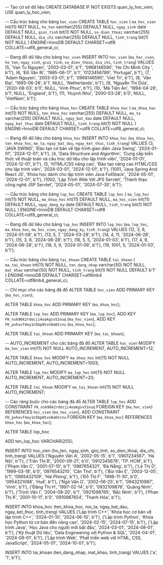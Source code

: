 -- Tạo cơ sở dữ liệu
CREATE DATABASE IF NOT EXISTS quan_ly_hoc_vien;
USE quan_ly_hoc_vien;

-- Cấu trúc bảng cho bảng `hoc_vien`
CREATE TABLE `hoc_vien` (
  `ma_hoc_vien` int(11) NOT NULL,
  `ho_ten` varchar(255) DEFAULT NULL,
  `ngay_sinh` date DEFAULT NULL,
  `gioi_tinh` bit(1) NOT NULL,
  `so_dien_thoai` varchar(255) DEFAULT NULL,
  `dia_chi` varchar(255) DEFAULT NULL,
  `tinh_trang` bit(1) NOT NULL
) ENGINE=InnoDB DEFAULT CHARSET=utf8 COLLATE=utf8_general_ci;

-- Đang đổ dữ liệu cho bảng `hoc_vien`
INSERT INTO `hoc_vien` (`ma_hoc_vien`, `ho_ten`, `ngay_sinh`, `gioi_tinh`, `so_dien_thoai`, `dia_chi`, `tinh_trang`) VALUES
(5, 'Van Tu Nguyen', '2003-03-01', b'1', '0968146590', 'Ho Chi Minh City ', b'1'),
(6, 'Đỗ Văn Ri', '1985-06-17', b'1', '0123456789', 'Portugal', b'1'),
(7, 'Adam Nguyen', '2003-03-01', b'1', '0968146590', 'Viet Tri', b'1'),
(8, 'Văn Đại', '1993-06-28', b'1', NULL, 'Netherlands', b'1'),
(9, 'Nguyễn Thị Dứa', '2020-08-03', b'0', NULL, 'Vinh Phuc', b'1'),
(10, 'Mã Tiến An', '1994-04-28', b'1', NULL, 'England', b'1'),
(11, 'Huỳnh Như', '2000-03-28', b'0', NULL, 'VietNam', b'1');

-- Cấu trúc bảng cho bảng `khoa_hoc`
CREATE TABLE `khoa_hoc` (
  `ma_khoa_hoc` int(11) NOT NULL,
  `ten_khoa_hoc` varchar(255) DEFAULT NULL,
  `mo_ta` varchar(255) DEFAULT NULL,
  `ngay_bat_dau` date DEFAULT NULL,
  `ngay_ket_thuc` date DEFAULT NULL,
  `tinh_trang` bit(1) NOT NULL
) ENGINE=InnoDB DEFAULT CHARSET=utf8 COLLATE=utf8_general_ci;

-- Đang đổ dữ liệu cho bảng `khoa_hoc`
INSERT INTO `khoa_hoc` (`ma_khoa_hoc`, `ten_khoa_hoc`, `mo_ta`, `ngay_bat_dau`, `ngay_ket_thuc`, `tinh_trang`) VALUES
(3, 'JAVA SWING', 'Đào tạo cơ bản về lập trình giao diện Java Swing', '2024-01-01', '2024-12-01', b'1'),
(4, 'Data Structrure and Algorithm', 'Cung cấp kiến thức về thuật toán và cấu trúc dữ liệu cho lập trình viên', '2024-01-01', '2024-12-01', b'1'),
(5, 'HTML/CSS nâng cao', 'Đào tạo nâng cao HTML/CSS cho lập trình viên', '2024-03-01', '2024-12-01', b'1'),
(1001, 'Java Spring And React JS', 'Khóa học dành cho lập trình viên Java FullStack', '2024-05-01', '2024-12-01', b'1'),
(1002, 'Lập Trình Web Với JPS Servlet', 'Thành thạo công nghệ JSP Servlet', '2024-05-01', '2024-07-30', b'1');

-- Cấu trúc bảng cho bảng `lop_hoc`
CREATE TABLE `lop_hoc` (
  `ma_lop_hoc` int(11) NOT NULL,
  `ma_khoa_hoc` int(11) DEFAULT NULL,
  `ma_hoc_vien` int(11) DEFAULT NULL,
  `ngay_dang_ky` date DEFAULT NULL,
  `tinh_trang` bit(1) NOT NULL
) ENGINE=InnoDB DEFAULT CHARSET=utf8 COLLATE=utf8_general_ci;

-- Đang đổ dữ liệu cho bảng `lop_hoc`
INSERT INTO `lop_hoc` (`ma_lop_hoc`, `ma_khoa_hoc`, `ma_hoc_vien`, `ngay_dang_ky`, `tinh_trang`) VALUES
(12, 3, 6, '2024-01-08', b'1'),
(13, 5, 7, '2024-03-28', b'1'),
(14, 4, 11, '2024-06-28', b'1'),
(15, 3, 8, '2024-06-28', b'1'),
(16, 5, 5, '2024-01-03', b'1'),
(17, 4, 9, '2024-06-28', b'1'),
(18, 5, 9, '2024-01-08', b'1'),
(19, 1001, 5, '2024-01-03', b'1');

-- Cấu trúc bảng cho bảng `tai_khoan`
CREATE TABLE `tai_khoan` (
  `ma_tai_khoan` int(11) NOT NULL,
  `ten_dang_nhap` varchar(50) NOT NULL,
  `mat_khau` varchar(50) NOT NULL,
  `tinh_trang` bit(1) NOT NULL DEFAULT b'1'
) ENGINE=InnoDB DEFAULT CHARSET=utf8mb4 COLLATE=utf8mb4_general_ci;

-- Chỉ mục cho các bảng đã đổ
ALTER TABLE `hoc_vien`
  ADD PRIMARY KEY (`ma_hoc_vien`);

ALTER TABLE `khoa_hoc`
  ADD PRIMARY KEY (`ma_khoa_hoc`);

ALTER TABLE `lop_hoc`
  ADD PRIMARY KEY (`ma_lop_hoc`),
  ADD KEY `FK_nsk96k2rdocji4oakgsv51nuq` (`ma_hoc_vien`),
  ADD KEY `FK_pvhxvf4oy1n5bp8tvn8a6tcnu` (`ma_khoa_hoc`);

ALTER TABLE `tai_khoan`
  ADD PRIMARY KEY (`ma_tai_khoan`);

-- AUTO_INCREMENT cho các bảng đã đổ
ALTER TABLE `hoc_vien`
  MODIFY `ma_hoc_vien` int(11) NOT NULL AUTO_INCREMENT, AUTO_INCREMENT=12;

ALTER TABLE `khoa_hoc`
  MODIFY `ma_khoa_hoc` int(11) NOT NULL AUTO_INCREMENT, AUTO_INCREMENT=1003;

ALTER TABLE `lop_hoc`
  MODIFY `ma_lop_hoc` int(11) NOT NULL AUTO_INCREMENT, AUTO_INCREMENT=20;

ALTER TABLE `tai_khoan`
  MODIFY `ma_tai_khoan` int(11) NOT NULL AUTO_INCREMENT;

-- Các ràng buộc cho các bảng đã đổ
ALTER TABLE `lop_hoc`
  ADD CONSTRAINT `FK_nsk96k2rdocji4oakgsv51nuq` FOREIGN KEY (`ma_hoc_vien`) REFERENCES `hoc_vien` (`ma_hoc_vien`),
  ADD CONSTRAINT `FK_pvhxvf4oy1n5bp8tvn8a6tcnu` FOREIGN KEY (`ma_khoa_hoc`) REFERENCES `khoa_hoc` (`ma_khoa_hoc`);
	
ALTER TABLE lop_hoc
	
ADD ten_lop_hoc VARCHAR(255);

INSERT INTO hoc_vien (ho_ten, ngay_sinh, gioi_tinh, so_dien_thoai, dia_chi, tinh_trang) VALUES
('Nguyễn Văn A', '2002-05-15', b'1', '0901234567', 'Hà Nội', b'1'),
('Trần Thị B', '2000-09-21', b'0', '0912345678', 'TP. HCM', b'1'),
('Phạm Văn C', '2001-07-10', b'1', '0987654321', 'Đà Nẵng', b'1'),
('Lê Thị D', '1999-03-18', b'0', '0976543210', 'Cần Thơ', b'1'),
('Bùi Văn E', '2003-12-05', b'1', '0965432109', 'Hải Phòng', b'1'),
('Đỗ Thị F', '1998-11-30', b'0', '0954321098', 'Huế', b'1'),
('Ngô Văn G', '2002-06-25', b'1', '0943210987', 'Vinh', b'1'),
('Đặng Thị H', '1997-02-14', b'0', '0932109876', 'Quảng Ninh', b'1'),
('Trịnh Văn I', '2004-08-20', b'1', '0921098765', 'Bắc Ninh', b'1'),
('Phan Thị K', '2001-10-11', b'0', '0910987654', 'Thanh Hóa', b'1');

INSERT INTO khoa_hoc (ten_khoa_hoc, mo_ta, ngay_bat_dau, ngay_ket_thuc, tinh_trang) VALUES
('Lập trình C++', 'Khóa học cơ bản về lập trình C++', '2024-01-10', '2024-06-10', b'1'),
('Lập trình Python', 'Khóa học Python từ cơ bản đến nâng cao', '2024-02-15', '2024-07-15', b'1'),
('Lập trình Java', 'Học Java cho người mới bắt đầu', '2024-03-01', '2024-08-01', b'1'),
('Kỹ thuật Dữ liệu', 'Data Engineering với Python & SQL', '2024-04-01', '2024-09-01', b'1'),
('Lập trình Web', 'Phát triển web với HTML, CSS, JavaScript', '2024-05-01', '2024-10-01', b'1');


INSERT INTO tai_khoan (ten_dang_nhap, mat_khau, tinh_trang) VALUES
('a', '1', b'1');
